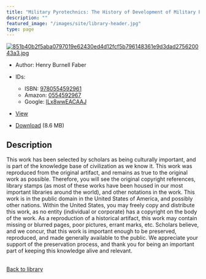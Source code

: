 ```yaml
---
title: "Military Pyrotechnics: The History of Development of Military Pyrotechnics"
description: ""
featured_image: "/images/site/library-header.jpg"
type: page
---
```


<a href="https://drive.google.com/file/d/1BR_FmrD_kMYYFALnvb_D3nnHJ08ZZ6Te/view" target="_blank">![851b40b2f5aba0797019e62430ed4d12fcf5b796148361e9d3dad275620043a3.jpg](/images/library/851b40b2f5aba0797019e62430ed4d12fcf5b796148361e9d3dad275620043a3.jpg)</a>
* Author: Henry Burnell Faber
* IDs:
  * ISBN: <a href="https://www.worldcat.org/isbn/9780554592961" target="_blank">9780554592961</a>
  * Amazon: <a href="https://www.amazon.com/dp/0554592967" target="_blank">0554592967</a>
  * Google: <a href="https://books.google.com/books?id=ILx8wwEACAAJ" target="_blank">ILx8wwEACAAJ</a>
* <a href="https://drive.google.com/file/d/1BR_FmrD_kMYYFALnvb_D3nnHJ08ZZ6Te/view" target="_blank">View</a>

* [Download](https://drive.google.com/uc?export=download&id=1BR_FmrD_kMYYFALnvb_D3nnHJ08ZZ6Te) (8.6 MB)

## Description<div>
<p>This work has been selected by scholars as being culturally important, and is part of the knowledge base of civilization as we know it. This work was reproduced from the original artifact, and remains as true to the original work as possible. Therefore, you will see the original copyright references, library stamps (as most of these works have been housed in our most important libraries around the world), and other notations in the work. This work is in the public domain in the United States of America, and possibly other nations. Within the United States, you may freely copy and distribute this work, as no entity (individual or corporate) has a copyright on the body of the work. As a reproduction of a historical artifact, this work may contain missing or blurred pages, poor pictures, errant marks, etc. Scholars believe, and we concur, that this work is important enough to be preserved, reproduced, and made generally available to the public. We appreciate your support of the preservation process, and thank you for being an important part of keeping this knowledge alive and relevant.</p></div>

<br />[Back to library](/library/)
